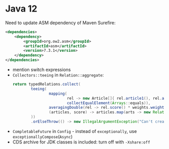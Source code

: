 # Java 12

Need to update ASM dependency of Maven Surefire:

```xml
<dependencies>
	<dependency>
		<groupId>org.ow2.asm</groupId>
		<artifactId>asm</artifactId>
		<version>7.3.1</version>
	</dependency>
</dependencies>
```

* mention switch expressions
* `Collectors::teeing` in `Relation::aggregate`:
	```java
	return typedRelations.collect(
			teeing(
					mapping(
							rel -> new Article[]{ rel.article1(), rel.article2() },
							collectEqualElement(Arrays::equals)),
					averagingDouble(rel -> rel.score() * weights.weightOf(rel.type())),
					(articles, score) -> articles.map(arts -> new Relation(arts[0], arts[1], round(score)))
			))
			.orElseThrow(() -> new IllegalArgumentException("Can't create relation from zero typed relations."));
	```
* `CompletableFuture` in `Config` - instead of `exceptionally`, use `exceptionallyCompose​`(`Async`)
* CDS archive for JDK classes is included: turn off with `-Xshare:off`
